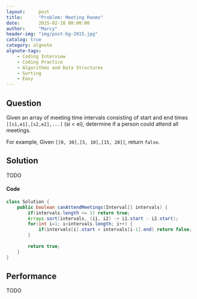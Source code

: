 ```yaml
---
layout:     post
title:      "Problem: Meeting Rooms"
date:       2015-02-18 00:00:00
author:     "Marcy"
header-img: "img/post-bg-2015.jpg"
catalog: true
category: algnote
algnote-tags:
    - Coding Interview
    - Coding Practice
    - Algorithms and Data Structures
    - Sorting
    - Easy
---
```


## Question

Given an array of meeting time intervals consisting of start and end times `[[s1,e1],[s2,e2],...]` (si < ei), determine if a person could attend all meetings.

For example,
Given `[[0, 30],[5, 10],[15, 20]]`,
return `false`.
## Solution
TODO

#### Code
```java
class Solution {
    public boolean canAttendMeetings(Interval[] intervals) {
        if(intervals.length <= 1) return true;
        Arrays.sort(intervals, (i1, i2) -> i1.start - i2.start);
        for(int i=1; i<intervals.length; i++) {
            if(intervals[i].start < intervals[i-1].end) return false;
        }
        
        return true;
    }
}
```

## Performance
TODO
